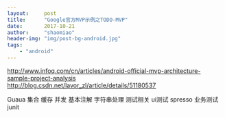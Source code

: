 ```yaml
---
layout:     post
title:      "Google官方MVP示例之TODO-MVP"
date:       2017-10-21
author:     "shaomiao"
header-img: "img/post-bg-android.jpg"
tags:
    - "android"
---
```

http://www.infoq.com/cn/articles/android-official-mvp-architecture-sample-project-analysis
http://blog.csdn.net/lavor_zl/article/details/51180537

Guaua 集合 缓存 并发 基本注解 字符串处理 
测试相关 ui测试 spresso
业务测试 junit
